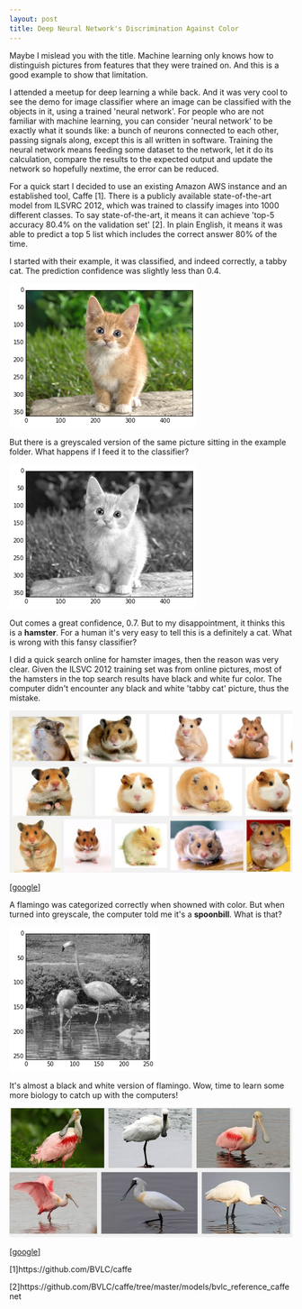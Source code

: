```yaml
---
layout: post
title: Deep Neural Network's Discrimination Against Color
---
```

<p>Maybe I mislead you with the title. Machine learning only knows how to distinguish pictures from features that they were trained on. And this is a good example to show that limitation. </p>
<p>I attended a meetup for deep learning a while back. And it was very cool to see the demo for image classifier where an image can be classified with the objects in it, using a trained 'neural network'. For people who are not familiar with machine learning, you can consider 'neural network' to be exactly what it sounds like: a bunch of neurons connected to each other, passing signals along, except this is all written in software. Training the neural network means feeding some dataset to the network, let it do its calculation, compare the results to the expected output and update the network so hopefully nextime, the error can be reduced. </p>
<p>For a quick start I decided to use an existing Amazon AWS instance and an established tool, Caffe [1]. There is a publicly available state-of-the-art model from ILSVRC 2012, which was trained to classify images into 1000 different classes. To say state-of-the-art, it means it can achieve 'top-5 accuracy 80.4% on the validation set' [2]. In plain English, it means it was able to predict a top 5 list which includes the correct answer 80% of the time.</p>
<p>I started with their example, it was classified, and indeed correctly, a tabby cat. The prediction confidence was slightly less than 0.4.</p>
<p><img src="/content/images/2015cats/cat.png"  ></p>
<p>But there is a greyscaled version of the same picture sitting in the example folder. What happens if I feed it to the classifier? </p>
<p><img src="/content/images/2015cats/cat_grey.png"  ></p>
<p>Out comes a great confidence, 0.7. But to my disappointment, it thinks this is a <strong>hamster</strong>. For a human it's very easy to tell this is a definitely a cat. What is wrong with this fansy classifier? </p>
<p>I did a quick search online for hamster images, then the reason was very clear. Given the ILSVC 2012 training set was from online pictures, most of the hamsters in the top search results have black and white fur color. The computer didn't encounter any black and white 'tabby cat' picture, thus the mistake. </p>
<p><img src="/content/images/2015cats/hamster.png"></p>
<p>[<a href="https://www.google.com/search?q=hamster&amp;safe=off&amp;source=lnms&amp;tbm=isch&amp;sa=X&amp;ei=YOA1VcC4Mc64oQSw7YGgAg&amp;ved=0CAcQ_AUoAQ&amp;biw=1298&amp;bih=695">google</a>]</p>
<p>A flamingo was categorized correctly when showned with color. But when turned into greyscale, the computer told me it's a <strong>spoonbill</strong>. What is that?</p>
<p><img src="/content/images/2015cats/flamingo_grey.png"  ></p>
<p>It's almost a black and white version of flamingo. Wow, time to learn some more biology to catch up with the computers!</p>
<p><img src="/content/images/2015cats/spoonbill.png"></p>
<p>[<a href="https://www.google.com/search?safe=off&amp;biw=1298&amp;bih=695&amp;tbm=isch&amp;sa=1&amp;q=spoonbill&amp;oq=spoonbill&amp;gs_l=img.3..0l10.39246.41070.0.41312.9.9.0.0.0.0.150.718.2j4.6.0.msedr...0...1c.1.64.img..3.6.715.TY1gP4Y_YGU#imgrc=_">google</a>]</p>
<p></p>
<p>[1]https://github.com/BVLC/caffe</p>
<p>[2]https://github.com/BVLC/caffe/tree/master/models/bvlc_reference_caffenet</p>